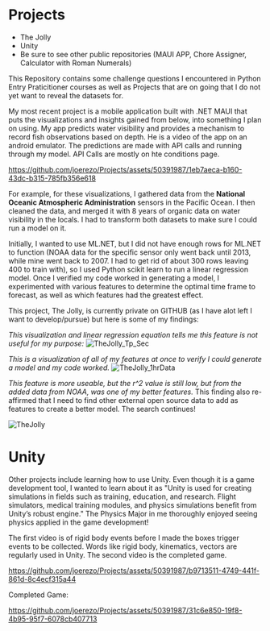 # Projects
- The Jolly
- Unity
- Be sure to see other public repositories (MAUI APP, Chore Assigner, Calculator with Roman Numerals)

This Repository contains some challenge questions I encountered in Python Entry Praticitioner courses as well as Projects that are on going that I do not yet want to reveal the datasets for. 

My most recent project is a mobile application built with .NET MAUI that puts the visualizations and insights gained from below, into something I plan on using. My app predicts water visibility and provides a mechanism to record fish observations based on depth. He is a video of the app on an android emulator. The predictions are made with API calls and running through my model. API Calls are mostly on hte conditions page.

https://github.com/joerezo/Projects/assets/50391987/1eb7aeca-b160-43dc-b315-785fb356e618




For example, for these visualizations, I gathered data from the __National Oceanic Atmospheric Administration__ sensors in the Pacific Ocean. I then cleaned the data, and merged it with 8 years of organic data on water visibility in the locals. I had to transform both datasets to make sure I could run a model on it.

Initially, I wanted to use ML.NET, but I did not have enough rows for ML.NET to function (NOAA data for the specific sensor only went back until 2013, while mine went back to 2007. I had to get rid of about 300 rows leaving 400 to train with), so I used Python scikit learn to run a linear regression model. Once I verified my code worked in generating a model, I experimented with various features to determine the optimal time frame to forecast, as well as which features had the greatest effect.

This project, The Jolly, is currently private on GITHUB (as I have alot left I want to develop/pursue) but here is some of my findings:

_This visualization and linear regression equation tells me this feature is not useful for my purpose:_
![TheJolly_Tp_Sec](https://github.com/joerezo/Projects/assets/50391987/4778850c-cb46-4594-ac40-cc2d801ef476)

_This is a visualization of all of my features at once to verify I could generate a model and my code worked._
![TheJolly_1hrData](https://github.com/joerezo/Projects/assets/50391987/0125d67b-77d2-4775-871d-60a5285b1f0b)

_This feature is more useable, but the r^2 value is still low, but from the added data from NOAA, was one of my better features._ This finding also re-affirmed that I need to find other external open source data to add as features to create a better model. The search continues!

![TheJolly](https://github.com/joerezo/Projects/assets/50391987/6f5cac01-0a99-4f99-897a-38b79f456d3f)

# Unity
Other projects include learning how to use Unity. Even though it is a game development tool, I wanted to learn about it as "Unity is used for creating simulations in fields such as training, education, and research. Flight simulators, medical training modules, and physics simulations benefit from Unity’s robust engine." The Physics Major in me thoroughly enjoyed seeing physics applied in the game development!

The first video is of rigid body events before I made the boxes trigger events to be collected. Words like rigid body, kinematics, vectors are regularly used in Unity. The second video is the completed game.

https://github.com/joerezo/Projects/assets/50391987/b9713511-4749-441f-861d-8c4ecf315a44

Completed Game:



https://github.com/joerezo/Projects/assets/50391987/31c6e850-19f8-4b95-95f7-6078cb407713


